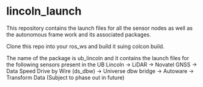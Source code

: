 # lincoln_launch
This repository contains the launch files for all the sensor nodes as well as the autonomous frame work and its associated packages.

Clone this repo into your ros_ws and build it suing colcon build.

The name of the package is ub_lincoln and it contains the launch files for the following sensors present in the UB Lincoln
 -> LiDAR
 -> Novatel GNSS
 -> Data Speed Drive by Wire (ds_dbw)
 -> Universe dbw bridge
 -> Autoware
 -> Transform Data (Subject to phase out in future)
